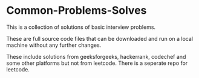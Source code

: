 # Common-Problems-Solves
This is a collection of solutions of basic interview problems.

These are full source code files that can be downloaded and run on a local machine without any further changes.

These include solutions from geeksforgeeks, hackerrank, codechef and some other platforms but not from leetcode. 
There is a seperate repo for leetcode.
